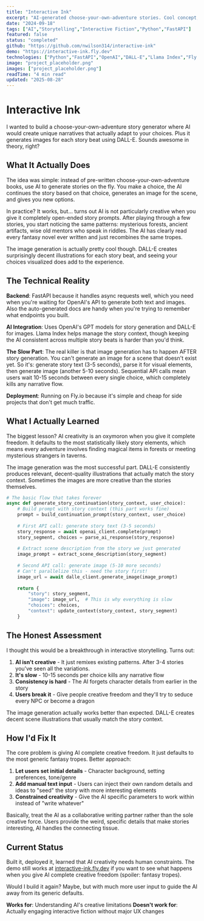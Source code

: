 ```yaml
---
title: "Interactive Ink"
excerpt: "AI-generated choose-your-own-adventure stories. Cool concept, but turns out AI gets really repetitive when you give it creative freedom."
date: "2024-09-18"
tags: ["AI","Storytelling","Interactive Fiction","Python","FastAPI"]
featured: false
status: "completed"
github: "https://github.com/nwilson314/interactive-ink"
demo: "https://interactive-ink.fly.dev"
technologies: ["Python","FastAPI","OpenAI","DALL-E","Llama Index","Fly.io"]
image: "project_placeholder.png"
images: ["project_placeholder.png"]
readTime: "4 min read"
updated: "2025-08-28"
---
```


# Interactive Ink

I wanted to build a choose-your-own-adventure story generator where AI would create unique narratives that actually adapt to your choices. Plus it generates images for each story beat using DALL-E. Sounds awesome in theory, right?

## What It Actually Does

The idea was simple: instead of pre-written choose-your-own-adventure books, use AI to generate stories on the fly. You make a choice, the AI continues the story based on that choice, generates an image for the scene, and gives you new options.

In practice? It works, but... turns out AI is not particularly creative when you give it completely open-ended story prompts. After playing through a few stories, you start noticing the same patterns: mysterious forests, ancient artifacts, wise old mentors who speak in riddles. The AI has clearly read every fantasy novel ever written and just recombines the same tropes.

The image generation is actually pretty cool though. DALL-E creates surprisingly decent illustrations for each story beat, and seeing your choices visualized does add to the experience.

## The Technical Reality

**Backend**: FastAPI because it handles async requests well, which you need when you're waiting for OpenAI's API to generate both text and images. Also the auto-generated docs are handy when you're trying to remember what endpoints you built.

**AI Integration**: Uses OpenAI's GPT models for story generation and DALL-E for images. Llama Index helps manage the story context, though keeping the AI consistent across multiple story beats is harder than you'd think.

**The Slow Part**: The real killer is that image generation has to happen AFTER story generation. You can't generate an image for a scene that doesn't exist yet. So it's: generate story text (3-5 seconds), parse it for visual elements, then generate image (another 5-10 seconds). Sequential API calls mean users wait 10-15 seconds between every single choice, which completely kills any narrative flow.

**Deployment**: Running on Fly.io because it's simple and cheap for side projects that don't get much traffic.

## What I Actually Learned

The biggest lesson? AI creativity is an oxymoron when you give it complete freedom. It defaults to the most statistically likely story elements, which means every adventure involves finding magical items in forests or meeting mysterious strangers in taverns.

The image generation was the most successful part. DALL-E consistently produces relevant, decent-quality illustrations that actually match the story context. Sometimes the images are more creative than the stories themselves.

```python
# The basic flow that takes forever
async def generate_story_continuation(story_context, user_choice):
    # Build prompt with story context (this part works fine)
    prompt = build_continuation_prompt(story_context, user_choice)
    
    # First API call: generate story text (3-5 seconds)
    story_response = await openai_client.complete(prompt)
    story_segment, choices = parse_ai_response(story_response)
    
    # Extract scene description from the story we just generated
    image_prompt = extract_scene_description(story_segment)
    
    # Second API call: generate image (5-10 more seconds)
    # Can't parallelize this - need the story first!
    image_url = await dalle_client.generate_image(image_prompt)
    
    return {
        "story": story_segment,
        "image": image_url,  # This is why everything is slow
        "choices": choices,
        "context": update_context(story_context, story_segment)
    }
```

## The Honest Assessment

I thought this would be a breakthrough in interactive storytelling. Turns out:

1. **AI isn't creative** - It just remixes existing patterns. After 3-4 stories you've seen all the variations.
2. **It's slow** - 10-15 seconds per choice kills any narrative flow
3. **Consistency is hard** - The AI forgets character details from earlier in the story
4. **Users break it** - Give people creative freedom and they'll try to seduce every NPC or become a dragon

The image generation actually works better than expected. DALL-E creates decent scene illustrations that usually match the story context.

## How I'd Fix It

The core problem is giving AI complete creative freedom. It just defaults to the most generic fantasy tropes. Better approach:

1. **Let users set initial details** - Character background, setting preferences, tone/genre
2. **Add manual text input** - Users can inject their own random details and ideas to "seed" the story with more interesting elements
3. **Constrained creativity** - Give the AI specific parameters to work within instead of "write whatever"

Basically, treat the AI as a collaborative writing partner rather than the sole creative force. Users provide the weird, specific details that make stories interesting, AI handles the connecting tissue.

## Current Status

Built it, deployed it, learned that AI creativity needs human constraints. The demo still works at [interactive-ink.fly.dev](https://interactive-ink.fly.dev) if you want to see what happens when you give AI complete creative freedom (spoiler: fantasy tropes).

Would I build it again? Maybe, but with much more user input to guide the AI away from its generic defaults.

**Works for**: Understanding AI's creative limitations
**Doesn't work for**: Actually engaging interactive fiction without major UX changes